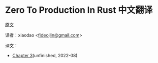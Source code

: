 # Zero To Production In Rust 中文翻译

[原文](https://www.zero2prod.com/assets/sample_zero2prod.pdf)

译者：xiaodao \<fideojlin@gmail.com\>

译文：

- [Chapter 3](./chapter3.md)(unfinished, 2022-08)
